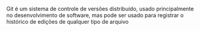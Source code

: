 Git é um sistema de controle de versões distribuído, usado principalmente no desenvolvimento de software, mas pode ser usado para registrar o histórico de edições de qualquer tipo de arquivo